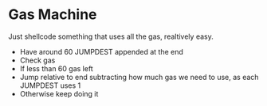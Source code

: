 # Gas Machine

Just shellcode something that uses all the gas, realtively easy.

- Have around 60 JUMPDEST appended at the end 
- Check gas
- If less than 60 gas left
- Jump relative to end subtracting how much gas we need to use, as each JUMPDEST uses 1
- Otherwise keep doing it
